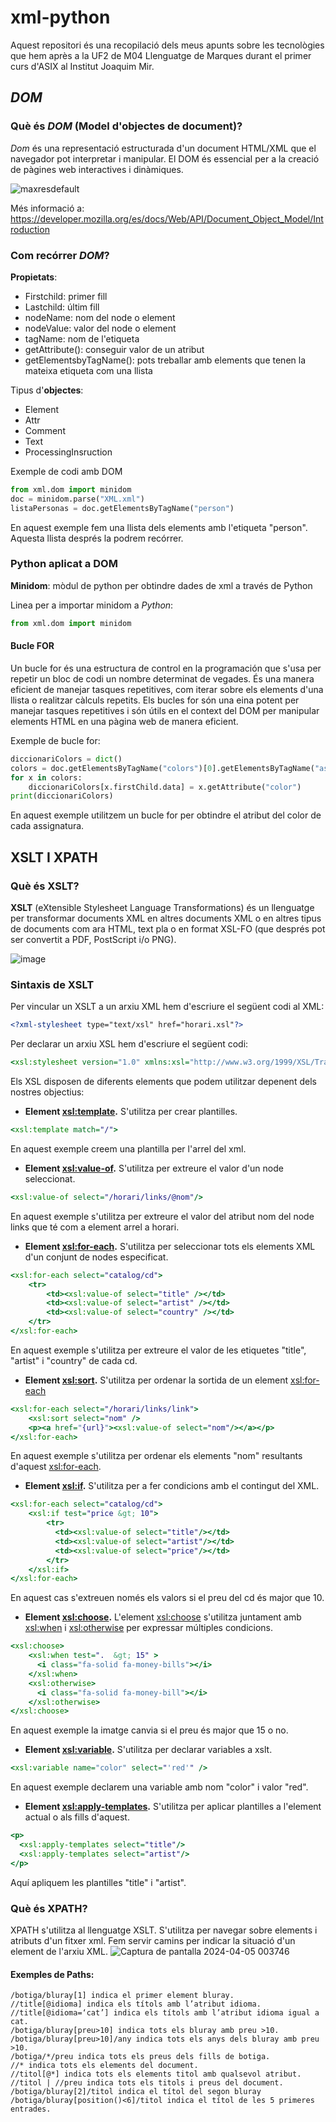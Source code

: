 # xml-python
Aquest repositori és una recopilació dels meus apunts sobre les tecnològies que hem après a la UF2 de M04 Llenguatge de Marques durant el primer curs d'ASIX al Institut Joaquim Mir.

## *DOM*
### Què és *DOM* (Model d'objectes de document)?
*Dom* és una representació estructurada d'un document HTML/XML que el navegador pot interpretar i manipular. El DOM és essencial per a la creació de pàgines web interactives i dinàmiques.

![maxresdefault](https://github.com/rgonzalezluque/xml-python/assets/165800646/403aa4e1-ab09-4a3f-bbf2-9c767ba3b61d)

Més informació a: https://developer.mozilla.org/es/docs/Web/API/Document_Object_Model/Introduction
### Com recórrer *DOM*?
**Propietats**:
* Firstchild: primer fill
* Lastchild: últim fill
* nodeName: nom del node o element
* nodeValue: valor del node o element
* tagName: nom de l'etiqueta
* getAttribute(): conseguir valor de un atribut
* getElementsbyTagName(): pots treballar amb elements que tenen la mateixa etiqueta com una llista

Tipus d'**objectes**: 
* Element
* Attr
* Comment
* Text
* ProcessingInsruction

Exemple de codi amb DOM
```python
from xml.dom import minidom
doc = minidom.parse("XML.xml")
listaPersonas = doc.getElementsByTagName("person")
```
En aquest exemple fem una llista dels elements amb l'etiqueta "person". Aquesta llista després la podrem recórrer.
### Python aplicat a DOM

**Minidom**: mòdul de python per obtindre dades de xml a través de Python

Linea per a importar minidom a *Python*:
```python
from xml.dom import minidom
```

#### Bucle FOR
Un bucle for és una estructura de control en la programación que s'usa per repetir un bloc de codi un nombre determinat de vegades. És una manera eficient de 
manejar tasques repetitives, com iterar sobre els elements d'una llista o realitzar càlculs repetits. Els bucles for són una eina potent per manejar tasques 
repetitives i són útils en el context del DOM per manipular elements HTML en una pàgina web de manera eficient.

Exemple de bucle for:
```python
diccionariColors = dict()
colors = doc.getElementsByTagName("colors")[0].getElementsByTagName("assignatura")
for x in colors:
    diccionariColors[x.firstChild.data] = x.getAttribute("color")
print(diccionariColors)
```
En aquest exemple utilitzem un bucle for per obtindre el atribut del color de cada assignatura.

## XSLT I XPATH
### Què és XSLT?
**XSLT** (eXtensible Stylesheet Language Transformations) és un llenguatge per transformar documents XML en altres documents XML o en altres tipus de documents
com ara HTML, text pla o en format XSL-FO (que després pot ser convertit a PDF, PostScript i/o PNG).

![image](https://github.com/rgonzalezluque/xml-python/assets/165800646/e441bc0a-42b2-4161-b8c3-1930d3c4263b)

### Sintaxis de XSLT
Per vincular un XSLT a un arxiu XML hem d'escriure el següent codi al XML:
```xml
<?xml-stylesheet type="text/xsl" href="horari.xsl"?>
```
Per declarar un arxiu XSL hem d'escriure el següent codi:
```xslt
<xsl:stylesheet version="1.0" xmlns:xsl="http://www.w3.org/1999/XSL/Transform">
```
Els XSL disposen de diferents elements que podem utilitzar depenent dels nostres objectius:
* **Element <xsl:template>.**
S'utilitza per crear plantilles.
```xslt
<xsl:template match="/">
```
En aquest exemple creem una plantilla per l'arrel del xml.

* **Element <xsl:value-of>.**
S'utilitza per extreure el valor d'un node seleccionat.
```xslt
<xsl:value-of select="/horari/links/@nom"/>
```
En aquest exemple s'utilitza per extreure el valor del atribut nom del node links que té com a element arrel a horari.

* **Element <xsl:for-each>.**
S'utilitza per seleccionar tots els elements XML d'un conjunt de nodes especificat.
```xslt
<xsl:for-each select="catalog/cd">
    <tr>
        <td><xsl:value-of select="title" /></td>
        <td><xsl:value-of select="artist" /></td>
        <td><xsl:value-of select="country" /></td>
    </tr>
</xsl:for-each>
```
En aquest exemple s'utilitza per extreure el valor de les etiquetes "title", "artist" i "country" de cada cd.

* **Element <xsl:sort>.**
S'utilitza per ordenar la sortida de un element <xsl:for-each>
```xslt
<xsl:for-each select="/horari/links/link">        
    <xsl:sort select="nom" />
    <p><a href="{url}"><xsl:value-of select="nom"/></a></p>
</xsl:for-each>
```
En aquest exemple s'utilitza per ordenar els elements "nom" resultants d'aquest <xsl:for-each>.

* **Element <xsl:if>.**
S'utilitza per a fer condicions amb el contingut del XML.
```xslt
<xsl:for-each select="catalog/cd">
    <xsl:if test="price &gt; 10">
        <tr>
          <td><xsl:value-of select="title"/></td>
          <td><xsl:value-of select="artist"/></td>
          <td><xsl:value-of select="price"/></td>
        </tr>
    </xsl:if>
</xsl:for-each>
```
En aquest cas s'extreuen només els valors si el preu del cd és major que 10.

* **Element <xsl:choose>.**
L'element <xsl:choose> s'utilitza juntament amb <xsl:when> i <xsl:otherwise> per expressar múltiples condicions.
```xslt
<xsl:choose>
    <xsl:when test=".  &gt; 15" >
      <i class="fa-solid fa-money-bills"></i>
    </xsl:when>
    <xsl:otherwise>
      <i class="fa-solid fa-money-bill"></i>
    </xsl:otherwise>
</xsl:choose>
```
En aquest exemple la imatge canvia si el preu és major que 15 o no.

* **Element <xsl:variable>.**
S'utilitza per declarar variables a xslt.
```xslt
<xsl:variable name="color" select="'red'" />
```
En aquest exemple declarem una variable amb nom "color" i valor "red".

* **Element <xsl:apply-templates>.**
S'utilitza per aplicar plantilles a l'element actual o als fills d'aquest.
```xslt
<p>
  <xsl:apply-templates select="title"/>
  <xsl:apply-templates select="artist"/>
</p>
```
Aquí apliquem les plantilles "title" i "artist".

### Què és XPATH?
XPATH s'utilitza al llenguatge XSLT. S'utilitza per navegar sobre elements i atributs d'un fitxer xml.
Fem servir camins per indicar la situació d'un element de l'arxiu XML.
![Captura de pantalla 2024-04-05 003746](https://github.com/rgonzalezluque/xml-python/assets/165800646/1bcf8518-5813-41d4-bed3-d2fc1692c572)

#### Exemples de Paths:
```xpath
/botiga/bluray[1] indica el primer element bluray.
//title[@idioma] indica els títols amb l’atribut idioma.
//title[@idioma=‘cat’] indica els títols amb l’atribut idioma igual a cat.
/botiga/bluray[preu>10] indica tots els bluray amb preu >10.
/botiga/bluray[preu>10]/any indica tots els anys dels bluray amb preu >10.
/botiga/*/preu indica tots els preus dels fills de botiga.
//* indica tots els elements del document.
//titol[@*] indica tots els elements titol amb qualsevol atribut.
//titol | //preu indica tots els titols i preus del document.
/botiga/bluray[2]/titol indica el títol del segon bluray
/botiga/bluray[position()<6]/titol indica el títol de les 5 primeres entrades.
```
